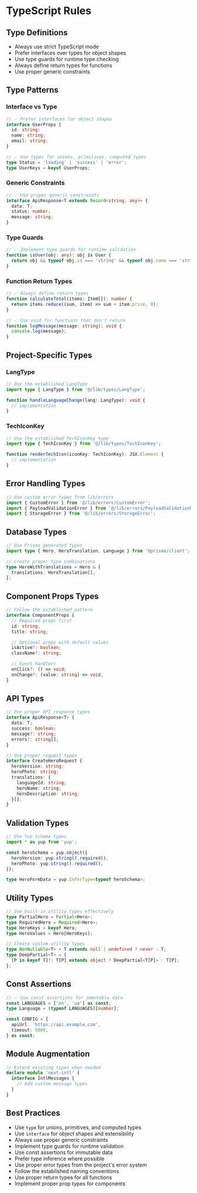 # TypeScript Rules

## Type Definitions

- Always use strict TypeScript mode
- Prefer interfaces over types for object shapes
- Use type guards for runtime type checking
- Always define return types for functions
- Use proper generic constraints

## Type Patterns

### Interface vs Type

```typescript
// ✅ Prefer interfaces for object shapes
interface UserProps {
  id: string;
  name: string;
  email: string;
}

// ✅ Use types for unions, primitives, computed types
type Status = 'loading' | 'success' | 'error';
type UserKeys = keyof UserProps;
```

### Generic Constraints

```typescript
// ✅ Use proper generic constraints
interface ApiResponse<T extends Record<string, any>> {
  data: T;
  status: number;
  message: string;
}
```

### Type Guards

```typescript
// ✅ Implement type guards for runtime validation
function isUser(obj: any): obj is User {
  return obj && typeof obj.id === 'string' && typeof obj.name === 'string';
}
```

### Function Return Types

```typescript
// ✅ Always define return types
function calculateTotal(items: Item[]): number {
  return items.reduce((sum, item) => sum + item.price, 0);
}

// ✅ Use void for functions that don't return
function logMessage(message: string): void {
  console.log(message);
}
```

## Project-Specific Types

### LangType

```typescript
// Use the established LangType
import type { LangType } from '@/lib/types/LangType';

function handleLanguageChange(lang: LangType): void {
  // implementation
}
```

### TechIconKey

```typescript
// Use the established TechIconKey type
import type { TechIconKey } from '@/lib/types/TechIconKey';

function renderTechIcon(iconKey: TechIconKey): JSX.Element {
  // implementation
}
```

## Error Handling Types

```typescript
// Use custom error types from lib/errors
import { CustomError } from '@/lib/errors/CustomError';
import { PayloadValidationError } from '@/lib/errors/PayloadValidationError';
import { StorageError } from '@/lib/errors/StorageError';
```

## Database Types

```typescript
// Use Prisma generated types
import type { Hero, HeroTranslation, Language } from '@prisma/client';

// Create proper type combinations
type HeroWithTranslations = Hero & {
  translations: HeroTranslation[];
};
```

## Component Props Types

```typescript
// Follow the established pattern
interface ComponentProps {
  // Required props first
  id: string;
  title: string;

  // Optional props with default values
  isActive?: boolean;
  className?: string;

  // Event handlers
  onClick?: () => void;
  onChange?: (value: string) => void;
}
```

## API Types

```typescript
// Use proper API response types
interface ApiResponse<T> {
  data: T;
  success: boolean;
  message?: string;
  errors?: string[];
}

// Use proper request types
interface CreateHeroRequest {
  heroVersion: string;
  heroPhoto: string;
  translations: {
    languageId: string;
    heroName: string;
    heroDescription: string;
  }[];
}
```

## Validation Types

```typescript
// Use Yup schema types
import * as yup from 'yup';

const heroSchema = yup.object({
  heroVersion: yup.string().required(),
  heroPhoto: yup.string().required(),
});

type HeroFormData = yup.InferType<typeof heroSchema>;
```

## Utility Types

```typescript
// Use built-in utility types effectively
type PartialHero = Partial<Hero>;
type RequiredHero = Required<Hero>;
type HeroKeys = keyof Hero;
type HeroValues = Hero[HeroKeys];

// Create custom utility types
type NonNullable<T> = T extends null | undefined ? never : T;
type DeepPartial<T> = {
  [P in keyof T]?: T[P] extends object ? DeepPartial<T[P]> : T[P];
};
```

## Const Assertions

```typescript
// ✅ Use const assertions for immutable data
const LANGUAGES = ['en', 'ua'] as const;
type Language = (typeof LANGUAGES)[number];

const CONFIG = {
  apiUrl: 'https://api.example.com',
  timeout: 5000,
} as const;
```

## Module Augmentation

```typescript
// Extend existing types when needed
declare module 'next-intl' {
  interface IntlMessages {
    // Add custom message types
  }
}
```

## Best Practices

- Use `type` for unions, primitives, and computed types
- Use `interface` for object shapes and extensibility
- Always use proper generic constraints
- Implement type guards for runtime validation
- Use const assertions for immutable data
- Prefer type inference where possible
- Use proper error types from the project's error system
- Follow the established naming conventions
- Use proper return types for all functions
- Implement proper prop types for components

